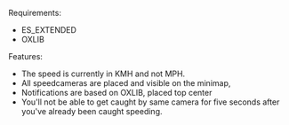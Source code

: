 Requirements:
* ES_EXTENDED
* OXLIB

Features:
* The speed is currently in KMH and not MPH.
* All speedcameras are placed and visible on the minimap, 
* Notifications are based on OXLIB, placed top center
* You'll not be able to get caught by same camera for five seconds after you've already been caught speeding.

